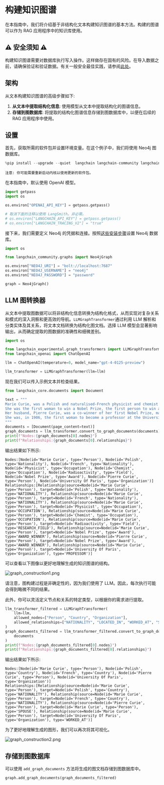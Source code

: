 # 构建知识图谱

在本指南中，我们将介绍基于非结构化文本构建知识图谱的基本方法。构建的图谱可以作为 RAG 应用程序中的知识库使用。

## ⚠️ 安全须知 ⚠️

构建知识图谱需要对数据库执行写入操作。这样做存在固有的风险。在导入数据之前，请确保验证和验证数据。有关一般安全最佳实践，请参阅[此处](/docs/security)。

## 架构

从文本构建知识图谱的高级步骤如下:

1. **从文本中提取结构化信息**: 使用模型从文本中提取结构化的图谱信息。
2. **存储到图数据库**: 将提取的结构化图谱信息存储到图数据库中，以便在后续的 RAG 应用程序中使用。

## 设置

首先，获取所需的软件包并设置环境变量。在这个例子中，我们将使用 Neo4j 图数据库。

```python
%pip install --upgrade --quiet  langchain langchain-community langchain-openai langchain-experimental neo4j
```

    注意: 你可能需要重新启动内核以使用更新的软件包。

在本指南中，默认使用 OpenAI 模型。

```python
import getpass
import os

os.environ["OPENAI_API_KEY"] = getpass.getpass()

# 取消下面的注释以使用 LangSmith。非必需。
# os.environ["LANGCHAIN_API_KEY"] = getpass.getpass()
# os.environ["LANGCHAIN_TRACING_V2"] = "true"
```

接下来，我们需要定义 Neo4j 的凭据和连接。按照[这些安装步骤](https://neo4j.com/docs/operations-manual/current/installation/)设置 Neo4j 数据库。

```python
import os

from langchain_community.graphs import Neo4jGraph

os.environ["NEO4J_URI"] = "bolt://localhost:7687"
os.environ["NEO4J_USERNAME"] = "neo4j"
os.environ["NEO4J_PASSWORD"] = "password"

graph = Neo4jGraph()
```

## LLM 图转换器

从文本中提取图数据可以将非结构化信息转换为结构化格式，从而实现对复杂关系和模式的深入洞察和更高效的导航。`LLMGraphTransformer`通过利用 LLM 解析和分类实体及其关系，将文本文档转换为结构化图文档。选择 LLM 模型会显著影响输出，从而确定提取的图数据的准确性和细微差别。

```python
import os

from langchain_experimental.graph_transformers import LLMGraphTransformer
from langchain_openai import ChatOpenAI

llm = ChatOpenAI(temperature=0, model_name="gpt-4-0125-preview")

llm_transformer = LLMGraphTransformer(llm=llm)
```

现在我们可以传入示例文本并检查结果。

```python
from langchain_core.documents import Document

text = """
Marie Curie, was a Polish and naturalised-French physicist and chemist who conducted pioneering research on radioactivity.
She was the first woman to win a Nobel Prize, the first person to win a Nobel Prize twice, and the only person to win a Nobel Prize in two scientific fields.
Her husband, Pierre Curie, was a co-winner of her first Nobel Prize, making them the first-ever married couple to win the Nobel Prize and launching the Curie family legacy of five Nobel Prizes.
She was, in 1906, the first woman to become a professor at the University of Paris.
"""
documents = [Document(page_content=text)]
graph_documents = llm_transformer.convert_to_graph_documents(documents)
print(f"Nodes:{graph_documents[0].nodes}")
print(f"Relationships:{graph_documents[0].relationships}")
```

输出结果如下所示:

```
Nodes:[Node(id='Marie Curie', type='Person'), Node(id='Polish', type='Nationality'), Node(id='French', type='Nationality'), Node(id='Physicist', type='Occupation'), Node(id='Chemist', type='Occupation'), Node(id='Radioactivity', type='Field'), Node(id='Nobel Prize', type='Award'), Node(id='Pierre Curie', type='Person'), Node(id='University Of Paris', type='Organization')]
Relationships:[Relationship(source=Node(id='Marie Curie', type='Person'), target=Node(id='Polish', type='Nationality'), type='NATIONALITY'), Relationship(source=Node(id='Marie Curie', type='Person'), target=Node(id='French', type='Nationality'), type='NATIONALITY'), Relationship(source=Node(id='Marie Curie', type='Person'), target=Node(id='Physicist', type='Occupation'), type='OCCUPATION'), Relationship(source=Node(id='Marie Curie', type='Person'), target=Node(id='Chemist', type='Occupation'), type='OCCUPATION'), Relationship(source=Node(id='Marie Curie', type='Person'), target=Node(id='Radioactivity', type='Field'), type='RESEARCH_FIELD'), Relationship(source=Node(id='Marie Curie', type='Person'), target=Node(id='Nobel Prize', type='Award'), type='AWARD_WINNER'), Relationship(source=Node(id='Pierre Curie', type='Person'), target=Node(id='Nobel Prize', type='Award'), type='AWARD_WINNER'), Relationship(source=Node(id='Marie Curie', type='Person'), target=Node(id='University Of Paris', type='Organization'), type='PROFESSOR')]
```

可以查看以下图像以更好地理解生成的知识图谱的结构。

![graph_construction1.png](/img/graph_construction1.png)

请注意，图构建过程是非确定性的，因为我们使用了 LLM。因此，每次执行可能会得到略微不同的结果。

此外，你可以灵活定义节点和关系的特定类型，以根据你的需求进行提取。

```python
llm_transformer_filtered = LLMGraphTransformer(
    llm=llm,
    allowed_nodes=["Person", "Country", "Organization"],
    allowed_relationships=["NATIONALITY", "LOCATED_IN", "WORKED_AT", "SPOUSE"],
)
graph_documents_filtered = llm_transformer_filtered.convert_to_graph_documents(
    documents
)
print(f"Nodes:{graph_documents_filtered[0].nodes}")
print(f"Relationships:{graph_documents_filtered[0].relationships}")
```

输出结果如下所示:

```
Nodes:[Node(id='Marie Curie', type='Person'), Node(id='Polish', type='Country'), Node(id='French', type='Country'), Node(id='Pierre Curie', type='Person'), Node(id='University Of Paris', type='Organization')]
Relationships:[Relationship(source=Node(id='Marie Curie', type='Person'), target=Node(id='Polish', type='Country'), type='NATIONALITY'), Relationship(source=Node(id='Marie Curie', type='Person'), target=Node(id='French', type='Country'), type='NATIONALITY'), Relationship(source=Node(id='Pierre Curie', type='Person'), target=Node(id='Marie Curie', type='Person'), type='SPOUSE'), Relationship(source=Node(id='Marie Curie', type='Person'), target=Node(id='University Of Paris', type='Organization'), type='WORKED_AT')]
```

为了更好地理解生成的图形，我们可以再次将其可视化。

![graph_construction2.png](/img/graph_construction2.png)

## 存储到图数据库

可以使用 `add_graph_documents` 方法将生成的图文档存储到图数据库中。

```python
graph.add_graph_documents(graph_documents_filtered)
```